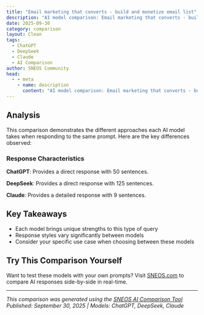 ```yaml
---
title: "Email marketing that converts - build and monetize email list"
description: "AI model comparison: Email marketing that converts - build and monetize email list..."
date: 2025-09-30
category: comparison
layout: Clean
tags:
  - ChatGPT
  - DeepSeek
  - Claude
  - AI Comparison
author: SNEOS Community
head:
  - - meta
    - name: description
      content: "AI model comparison: Email marketing that converts - build and monetize email list..."
---
```


<ChatComparison
  title="Email marketing that converts - build and monetize email list"
  prompt="Email marketing that converts - build and monetize email list"
  :responses='{
    "ChatGPT": "Certainly! Here\u2019s a comprehensive guide on **email marketing that converts** and how to build and monetize your email list effectively:\n\n---\n\n## Email Marketing That Converts: Build and Monetize Your Email List\n\n### 1. Understanding Email Marketing that Converts\nEmail marketing conversion means turning your subscribers into paying customers, loyal fans, or active participants in your business goals. High-converting emails provide value, resonate with your audience, and prompt action.\n\n### 2. Building Your Email List\n\n#### a. Create a Valuable Lead Magnet\n- Offer something valuable for free in exchange for an email address.\n- Examples: eBooks, checklists, templates, discounts, webinars, mini-courses.\n  \n#### b. Use High-Converting Sign-Up Forms\n- Place forms in high-visibility areas: homepage, blog posts, pop-ups, footer.\n- Keep forms simple\u2014name and email are often enough.\n\n#### c. Segment Your Audience from the Start\n- Ask relevant questions during sign-up to tailor future emails.\n- Segmentation improves personalization and conversion.\n\n#### d. Promote Your Sign-Up Offer\n- Share on social media, paid ads, collaborations, and guest posts.\n- Ensure messaging clearly states the benefit of subscribing.\n\n---\n\n### 3. Crafting Emails that Convert\n\n#### a. Personalize Your Emails\n- Use the subscriber\u2019s name and relevant product/service recommendations.\n  \n#### b. Write Compelling Subject Lines\n- Keep them clear, intriguing, and focused on value.\n- Avoid spammy words to improve open rates.\n\n#### c. Provide Value in Every Email\n- Share useful content, tips, stories, or exclusive insights.\n- Build trust before asking for a sale.\n\n#### d. Use a Clear Call-to-Action (CTA)\n- Be direct about what you want the reader to do next.\n- Use buttons or bold links for CTAs.\n\n#### e. Mobile Optimize Your Emails\n- Ensure readability and functionality on all devices.\n\n---\n\n### 4. Monetizing Your Email List\n\n#### a. Promote Your Own Products/Services\n- Launch email-exclusive offers or early-bird sales.\n  \n#### b. Affiliate Marketing\n- Recommend relevant third-party products for a commission.\n  \n#### c. Sponsored Emails or Partnerships\n- Partner with brands for sponsored content or promotions.\n  \n#### d. Upselling and Cross-Selling\n- Suggest related products or upgrades after a purchase.\n\n#### e. Create Paid Membership or Premium Content\n- Offer exclusive content, courses, or communities behind a paywall.\n\n---\n\n### 5. Best Practices for Long-Term Success\n\n- **Consistency:** Send emails regularly but avoid spamming.\n- **Test and Optimize:** A/B test subject lines, content, and send times.\n- **Clean Your List:** Remove inactive subscribers periodically.\n- **Compliance:** Follow CAN-SPAM, GDPR, and other email regulations.\n- **Analyze Metrics:** Track open rates, click-through rates, and conversions.\n\n---\n\nIf you\u0027d like, I can help you draft a welcome email series or create specific templates for sales emails. Just let me know!",
    "DeepSeek": "Of course. This is the core of building a sustainable online business. Here is a comprehensive guide to building and monetizing an email list that actually converts.\n\n---\n\n### **Part 1: The Foundation - Building a High-Quality List**\n\nA small, engaged list is infinitely more valuable than a large, disinterested one. Quality over quantity is the rule.\n\n#### **A) The Mindset Shift: Permission \u0026 Value**\nForget \u0022email blasts.\u0022 Think of your email list as a **community of subscribers who have given you permission to deliver value to their inbox.** Your goal is to become a welcome guest, not spam.\n\n#### **B) The Essential Tool: An Email Service Provider (ESP)**\nYou cannot do this manually. An ESP automates everything.\n*   **Beginner/Freemium:** Mailchimp, MailerLite, ConvertKit (highly recommended for creators).\n*   **Mid-Level:** ActiveCampaign, AWeber, GetResponse.\n*   **Advanced:** Keap, HubSpot, Drip.\n\n#### **C) The Magnet: Your Lead Generator (Lead Magnet)**\nThis is the bribe you offer in exchange for an email address. It must be **high-value and solve a specific problem.**\n\n*   **Types of Lead Magnets:**\n    *   **Cheat Sheet/Quick Guide:** A one-page PDF with actionable tips.\n    *   **eBook/Short Report:** A deeper dive into a topic.\n    *   **Checklist or Template:** Saves your audience time and effort (e.g., \u0022Social Media Content Checklist,\u0022 \u0022Project Proposal Template\u0022).\n    *   **Video Training/Webinar:** A short series of videos solving a core problem.\n    *   **Discount Code/VIP Access:** Works well for e-commerce.\n    *   **Quiz or Assessment:** \u0022Discover your [archetype]!\u0022 with results delivered via email.\n    *   **Resource Library:** A password-protected page of your best tools and links.\n\n*   **Crucial Rule:** Your lead magnet must be directly relevant to the content you promote later. If you give away a \u0022Vegan Recipes\u0022 guide, your list will expect vegan content, not stock market tips.\n\n#### **D) The Capture Point: Your Signup Form**\nPlace your forms strategically where your audience can see them.\n\n*   **Opt-in Forms:** On your website\u0027s sidebar, footer, and, most importantly, **within relevant blog posts.**\n*   **Pop-ups/Lightboxes:** Highly effective but use them wisely. Use exit-intent pop-ups (triggers when a user is about to leave) or timed pop-ups (after they\u0027ve scrolled 50% of the page).\n*   **Landing Pages:** A dedicated page with no navigation, solely focused on convincing the visitor to sign up for your lead magnet.\n*   **Content Upgrades:** A specific, hyper-relevant lead magnet mentioned within a blog post. (e.g., In a post about \u002210 Email Subject Lines,\u0022 the upgrade is a \u0022Swipe File of 50 Proven Subject Lines\u0022).\n\n---\n\n### **Part 2: The Conversion Engine - Nurturing Your List**\n\nThis is where the magic happens. Getting the email is just the first date.\n\n#### **A) The Welcome Sequence (The Most Important Emails You\u0027ll Write)**\nThis is an automated series of 3-5 emails sent over the first few days after someone subscribes.\n\n1.  **Email 1 (Immediate):** Deliver the lead magnet. Reiterate its value. Set expectations (\u0022You\u0027ll hear from me every Tuesday...\u0022).\n2.  **Email 2 (Day 2):** Share your story and mission. Why did you start this? Build a human connection.\n3.  **Email 3 (Day 4):** Provide more free value\u2014a bonus tip, a link to a popular blog post, or a helpful resource.\n4.  **Email 4 (Day 6):** Your first, soft \u0022ask.\u0022 This could be to follow you on social media, reply to the email with a question, or a low-ticket offer (see monetization below).\n\n#### **B) The Ongoing Newsletter (Building Trust \u0026 Authority)**\nYour regular emails should follow the **80/20 Rule:** 80% pure value, 20% promotion.\n\n*   **Provide Value:** Educate, entertain, inspire. Share stories, insights, industry news, and curated links.\n*   **Be Consistent:** Send on a reliable schedule (e.g., every Tuesday at 10 AM). Consistency builds trust and expectation.\n*   **Write Like a Human:** Use a conversational tone. Ask questions. Encourage replies.\n\n#### **C) Segmentation \u0026 Personalization**\nTreating your entire list the same is a missed opportunity. Segment your list to send more relevant messages.\n\n*   **How to Segment:**\n    *   By Interest (based on which lead magnet they downloaded).\n    *   By Engagement (who opens/clicks your emails regularly?).\n    *   By Purchase History (customers vs. non-customers).\n*   **Example:** If you have a gardening list, you could segment into \u0022Vegetable Gardeners\u0022 and \u0022Flower Gardeners\u0022 and send them different content and product recommendations.\n\n---\n\n### **Part 3: The Monetization - Turning Subscribers into Customers**\n\nMonetization is a natural result of providing consistent value. You\u0027ve built the trust; now you can make the offer.\n\n#### **A) The Direct Monetization Ladder**\nStart small and work your way up.\n\n1.  **Low-Ticket Offers ($10 - $50):**\n    *   A more advanced digital product (e.g., a premium template, a short paid course, an in-depth guide).\n    *   Perfect for the welcome sequence. It converts cold leads into paying customers, building initial trust.\n2.  **Mid-Ticket Offers ($100 - $500):**\n    *   Your core digital product (e.g., a comprehensive online course, a detailed ebook, a membership site).\n    *   This is your bread and butter. Promote it consistently to your engaged segments.\n3.  **High-Ticket Offers ($1,000\u002B):**\n    *   Coaching, consulting, mastermind groups, or high-end software.\n    *   Best promoted through a dedicated email sequence or a webinar to a highly engaged segment of your list.\n\n#### **B) Indirect Monetization**\n\n*   **Affiliate Marketing:** Recommend products and services you genuinely use and love. Include affiliate links in your emails and reviews. This is one of the easiest ways to start monetizing.\n*   **Sponsorships:** As your list grows, you can sell ad space in your newsletter. The value is based on your list size and open rates.\n\n---\n\n### **The Golden Rules for Email Marketing That Converts**\n\n1.  **The Subject Line is King:** It\u0027s the sole determinant of whether your email gets opened. Be curious, benefit-driven, or personal. Avoid spammy words. A/B test them!\n2.  **Mobile-First Design:** Over 50% of emails are opened on mobile. Keep your emails clean, with a single column and large, tappable buttons.\n3.  **One Clear Call-to-Action (CTA):** Every email should have one primary goal. Don\u0027t confuse your reader with multiple links and buttons. Make it obvious what you want them to do.\n4.  **Track Your Metrics:**\n    *   **Open Rate:** Are your subject lines working? (Avg: 20-30%)\n    *   **Click-Through Rate (CTR):** Is your content compelling people to act? (Avg: 2-5%)\n    *   **Unsubscribe Rate:** Are you meeting expectations? (A healthy rate is \u003C0.5%)\n    *   **Conversion Rate:** The most important\u2014what percentage are buying?\n5.  **Clean Your List Regularly:** Inactive subscribers hurt your deliverability. Remove people who haven\u0027t opened an email in 6-12 months, or run a re-engagement campaign first.\n\n### **Sample Monetization Funnel**\n\n*   **Lead Magnet:** \u00225-Day Get Started with Keto Guide\u0022\n*   **Welcome Sequence:**\n    *   **Day 1:** Deliver the guide.\n    *   **Day 3:** Email with a personal story and 3 easy keto recipes.\n    *   **Day 5:** Soft pitch for your **$17 \u0022Keto Smoothie Recipe eBook.\u0022** (Low-Ticket Offer)\n*   **Ongoing Newsletter:**\n    *   Weekly tips, success stories, and meal ideas.\n    *   Occasionally include an affiliate link to a keto-friendly sweetener you love.\n*   **Segmented Campaign:**\n    *   For those who bought the smoothie ebook, send a series of emails about meal planning, culminating in an offer for your **$197 \u0022Keto Transformation Course.\u0022** (Mid-Ticket Offer)\n    *   For your most engaged subscribers, offer a **$499 \u00221-on-1 Keto Coaching Session.\u0022** (High-Ticket Offer)\n\nBy following this value-first framework, you will build a loyal audience that trusts your recommendations and is happy to buy from you, turning your email list into a predictable and profitable asset.",
    "Claude": "# Email Marketing That Converts: Building \u0026 Monetizing Your List\n\n## \uD83C\uDFAF Phase 1: Foundation \u0026 List Building\n\n### Choose Your Email Platform\n**Recommended platforms:**\n- **Mailchimp** (free up to 2,000 subscribers)\n- **ConvertKit** (creator-focused)\n- **ActiveCampaign** (advanced automation)\n- **Beehiiv** (newsletter-focused)\n\n### Create Irresistible Lead Magnets\n**High-converting options:**\n- **Checklists/Templates** (quick wins)\n- **Free courses** (email series)\n- **Resource libraries** (PDFs, tools)\n- **Exclusive content** (behind-the-scenes)\n- **Discounts/Coupons** (for e-commerce)\n\n### Optimize Signup Forms\n**Best practices:**\n- **Above-fold placement**\n- **Exit-intent popups**\n- **Content upgrades** (relevant to each post)\n- **Social proof** (\u0022Join 10,000\u002B subscribers\u0022)\n- **Clear value proposition**\n\n## \uD83D\uDCE7 Phase 2: Content Strategy That Engages\n\n### Welcome Series (Days 1-7)\n\u0060\u0060\u0060\nDay 1: Welcome \u002B deliver lead magnet\nDay 2: Your story/mission\nDay 3: Best content/resources\nDay 4: Social proof/testimonials\nDay 5: Behind the scenes\nDay 6: Community/engagement\nDay 7: Soft pitch/next steps\n\u0060\u0060\u0060\n\n### Email Types That Convert\n1. **Educational content** (80% of emails)\n2. **Personal stories**\n3. **Case studies**\n4. **Curated resources**\n5. **Promotional content** (20% of emails)\n\n### Subject Line Formulas\n- **Curiosity**: \u0022The mistake 90% of beginners make\u0022\n- **Urgency**: \u002224 hours left\u0022\n- **Personal**: \u0022A quick favor?\u0022\n- **Benefit-driven**: \u0022Double your opens with this trick\u0022\n- **Question**: \u0022Ready to 10x your results?\u0022\n\n## \uD83D\uDD25 Phase 3: Monetization Strategies\n\n### Direct Monetization\n**Your own products:**\n- **Digital courses** ($97-$2,997)\n- **Coaching programs** ($500-$5,000\u002B)\n- **Templates/Tools** ($19-$197)\n- **Membership sites** ($29-$97/month)\n- **Physical products**\n\n### Affiliate Marketing\n**Best practices:**\n- **Only promote what you use**\n- **Honest reviews/tutorials**\n- **Bonus packages** for your audience\n- **Seasonal promotions**\n- **Email-exclusive deals**\n\n### Sponsored Content\n**Requirements:**\n- **1,000\u002B engaged subscribers** minimum\n- **Relevant audience** to sponsor\n- **$0.50-$2 per subscriber** typical rates\n- **Clear disclosure** required\n\n## \uD83D\uDCCA Phase 4: Optimization \u0026 Growth\n\n### Key Metrics to Track\n- **Open rate**: 25-35% (good)\n- **Click rate**: 3-5% (good)\n- **Unsubscribe rate**: \u003C0.5%\n- **Revenue per email**: Varies by niche\n- **List growth rate**: 2-5% monthly\n\n### A/B Testing Elements\n- **Subject lines**\n- **Send times**\n- **Email length**\n- **Call-to-action buttons**\n- **Personalization**\n\n### Advanced Strategies\n**Segmentation:**\n\u0060\u0060\u0060\n- New subscribers\n- Engaged subscribers\n- Purchasers\n- Non-opens (re-engagement)\n- Interest-based segments\n\u0060\u0060\u0060\n\n**Automation sequences:**\n- **Welcome series**\n- **Product launch sequence**\n- **Re-engagement campaigns**\n- **Post-purchase follow-up**\n- **Abandoned cart recovery**\n\n## \uD83D\uDCB0 Monetization Timeline \u0026 Goals\n\n### Month 1-3: Foundation\n- Build lead magnet\n- Set up welcome series\n- Reach 500\u002B subscribers\n- Focus on engagement\n\n### Month 4-6: Growth\n- Launch first paid offer\n- Implement affiliate strategy\n- Reach 1,500\u002B subscribers\n- $500-1,500/month revenue goal\n\n### Month 7-12: Scale\n- Advanced segmentation\n- Multiple product lines\n- 5,000\u002B subscribers\n- $2,000-"
  }'
  published-date="17:02"
/>

## Analysis

This comparison demonstrates the different approaches each AI model takes when responding to the same prompt. Here are the key differences observed:

### Response Characteristics

**ChatGPT**: Provides a direct response with 50 sentences. 

**DeepSeek**: Provides a direct response with 125 sentences. 

**Claude**: Provides a detailed response with 9 sentences. 

## Key Takeaways

- Each model brings unique strengths to this type of query
- Response styles vary significantly between models
- Consider your specific use case when choosing between these models

## Try This Comparison Yourself

Want to test these models with your own prompts? Visit [SNEOS.com](https://sneos.com) to compare AI responses side-by-side in real-time.

---

*This comparison was generated using the [SNEOS AI Comparison Tool](https://sneos.com)*
*Published: September 30, 2025 | Models: ChatGPT, DeepSeek, Claude*
